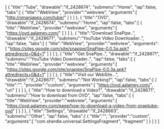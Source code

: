 [
  {
    "title":"Tube",
    "drawable":"if_2428674",
    "submenu":"Home",
    "iap":false,
    "tabs":[
      {
        "title":"WebView",
        "provider":"webview",
        "arguments":[
          "http://omaniapps.com/tube/"
        ]
      }
    ]
  },
    {
    "title":"OVD",
    "drawable":"if_2428674",
    "submenu":"Home",
    "iap":false,
    "tabs":[
      {
        "title":"WebView",
        "provider":"webview",
        "arguments":[
          "https://ovd.aalamey.com/"
        ]
      }
    ]
  },
    {
    "title":"Download SnaPipe..",
    "drawable":"if_2428671",
    "submenu":"YouTube Video Downloader..",
    "iap":false,
    "tabs":[
      {
        "title":"WebView",
        "provider":"webview",
        "arguments":[
          "https://sites.google.com/site/snapipe/SnaPipe-0.0.3a.apk?attredirects=0&d=1"
        ]
      }
    ]
  },
     {
    "title":"Get SnaPipe..",
    "drawable":"if_2428671",
    "submenu":"YouTube Video Downloader..",
    "iap":false,
    "tabs":[
      {
        "title":"WebView",
        "provider":"webview",
        "arguments":[
          "https://sites.google.com/site/snapipe/SnaPipe-0.0.3a.apk?attredirects=0&d=1"
        ]
      }
    ]
  },
   {
    "title":"Visit our WebSite...",
    "drawable":"if_2428671",
    "submenu":"Not Working?",
    "iap":false,
    "tabs":[
      {
        "title":"",
        "provider":"custom",
        "arguments":[
          "https://ovd.aalamey.com/", "url"
        ]
      }
    ]
  },
  {
    "title":"How to download a Video?",
    "drawable":"if_2428671",
    "submenu":"How to download from OVD",
    "iap":false,
    "tabs":[
      {
        "title":"WebView",
        "provider":"webview",
        "arguments":[
          "https://ovd.aalamey.com/page/how-to-download-a-video-from-snaptube-ovd"
        ]
      }
    ]
  },
  {
    "title":"Settings",
    "drawable":"if_2428663",
    "submenu":"Other",
    "iap":false,
    "tabs":[
      {
        "title":"",
        "provider":"custom",
        "arguments":[
          "com.sherdle.universal.SettingsFragment", "fragment"
        ]
      }
    ]
  }
]
